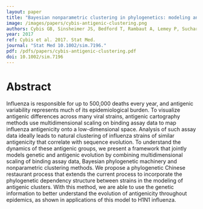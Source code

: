 ```yaml
---
layout: paper
title: "Bayesian nonparametric clustering in phylogenetics: modeling antigenic evolution in influenza"
image: /images/papers/cybis-antigenic-clustering.png
authors: Cybis GB, Sinsheimer JS, Bedford T, Rambaut A, Lemey P, Suchard MA.
year: 2017
ref: Cybis et al. 2017. Stat Med.
journal: "Stat Med 10.1002/sim.7196."
pdf: /pdfs/papers/cybis-antigenic-clustering.pdf
doi: 10.1002/sim.7196
---
```


# Abstract

Influenza is responsible for up to 500,000 deaths every year, and antigenic variability represents much of its epidemiological burden. To visualize antigenic differences across many viral strains, antigenic cartography methods use multidimensional scaling on binding assay data to map influenza antigenicity onto a low-dimensional space. Analysis of such assay data ideally leads to natural clustering of influenza strains of similar antigenicity that correlate with sequence evolution. To understand the dynamics of these antigenic groups, we present a framework that jointly models genetic and antigenic evolution by combining multidimensional scaling of binding assay data, Bayesian phylogenetic machinery and nonparametric clustering methods. We propose a phylogenetic Chinese restaurant process that extends the current process to incorporate the phylogenetic dependency structure between strains in the modeling of antigenic clusters. With this method, we are able to use the genetic information to better understand the evolution of antigenicity throughout epidemics, as shown in applications of this model to H1N1 influenza.
